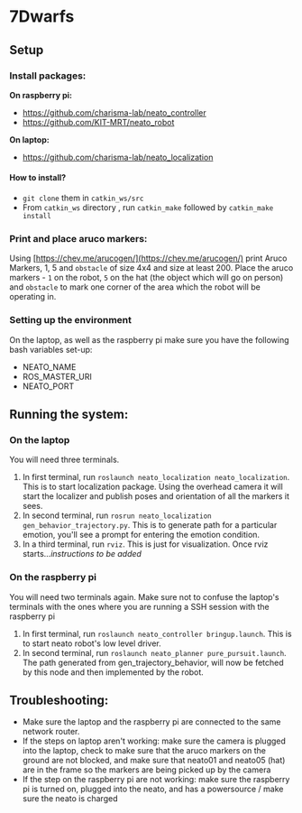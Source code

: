 # 7Dwarfs

## Setup

### Install packages:

**On raspberry pi:**
* https://github.com/charisma-lab/neato_controller 
* https://github.com/KIT-MRT/neato_robot

**On laptop:**
* https://github.com/charisma-lab/neato_localization 

#### How to install?
* `git clone` them in `catkin_ws/src`
* From `catkin_ws` directory , run `catkin_make` followed by `catkin_make install`
    
### Print and place aruco markers:

Using [https://chev.me/arucogen/](https://chev.me/arucogen/) print Aruco Markers, 1, 5 and `obstacle` of size 4x4 and size at least 200. 
Place the aruco markers - `1` on the robot, `5` on the hat (the object which will go on person) and `obstacle` to mark one corner of the area which the robot will be operating in.

### Setting up the environment
On the laptop, as well as the raspberry pi make sure you have the following bash variables set-up:

* NEATO_NAME
* ROS_MASTER_URI
* NEATO_PORT

## Running the system:

### On the laptop

You will need three terminals.

1. In first terminal, run `roslaunch neato_localization neato_localization`. This is to start localization package. Using the overhead camera it will start the localizer and publish poses and orientation of all the markers it sees.
1. In second terminal, run `rosrun neato_localization gen_behavior_trajectory.py`. This is to generate path for a particular emotion, you'll see a prompt for entering the emotion condition. 
3. In a third terminal, run `rviz`. This is just for visualization. Once rviz starts...*instructions to be added*

### On the raspberry pi

You will need two terminals again. Make sure not to confuse the laptop's terminals with the ones where you are running a SSH session with the raspberry pi

1. In first terminal, run `roslaunch neato_controller bringup.launch`. This is to start neato robot's low level driver.
2. In second terminal, run `roslaunch neato_planner pure_pursuit.launch`. The path generated from gen_trajectory_behavior, will now be fetched by this node and then implemented by the robot.


## Troubleshooting: 
* Make sure the laptop and the raspberry pi  are connected to the same network router.
* If the steps on laptop aren't working: make sure the camera is plugged into the laptop, check to make sure that the aruco markers on the ground are not blocked, and make sure that neato01 and neato05 (hat) are in the frame so the markers are being picked up by the camera
* If the step on the raspberry pi are not working: make sure the raspberry pi is turned on, plugged into the neato, and has a powersource / make sure the neato is charged


